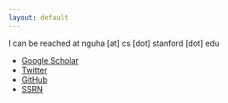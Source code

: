```yaml
---
layout: default
---
```


I can be reached at nguha [at] cs [dot] stanford [dot] edu

- [Google Scholar](https://scholar.google.com/citations?user=YI5N4HQAAAAJ&hl=en)
- [Twitter](https://x.com/NeelGuha)
- [GitHub](https://github.com/neelguha)
- [SSRN](https://papers.ssrn.com/sol3/cf_dev/AbsByAuth.cfm?per_id=4539459)